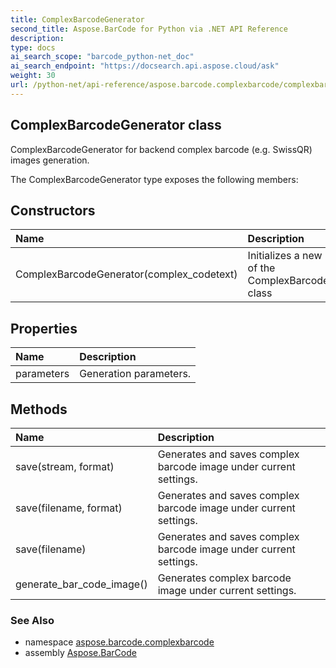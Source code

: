 ```yaml
---
title: ComplexBarcodeGenerator
second_title: Aspose.BarCode for Python via .NET API Reference
description: 
type: docs
ai_search_scope: "barcode_python-net_doc"
ai_search_endpoint: "https://docsearch.api.aspose.cloud/ask"
weight: 30
url: /python-net/api-reference/aspose.barcode.complexbarcode/complexbarcodegenerator/
---
```


## ComplexBarcodeGenerator class

ComplexBarcodeGenerator for backend complex barcode (e.g. SwissQR) images generation.

The ComplexBarcodeGenerator type exposes the following members:
## Constructors
| Name | Description |
| :- | :- |
|ComplexBarcodeGenerator(complex_codetext)|Initializes a new instance of the ComplexBarcodeGenerator class|
## Properties
| Name | Description |
| :- | :- |
|parameters|Generation parameters.|
## Methods
| Name | Description |
| :- | :- |
|save(stream, format)|Generates and saves complex barcode image under current settings.|
|save(filename, format)|Generates and saves complex barcode image under current settings.|
|save(filename)|Generates and saves complex barcode image under current settings.|
|generate_bar_code_image()|Generates complex barcode image under current settings.|

### See Also

* namespace [aspose.barcode.complexbarcode](/barcode/python-net/api-reference/aspose.barcode.complexbarcode/)
* assembly [Aspose.BarCode](/barcode/python-net/api-reference/)

